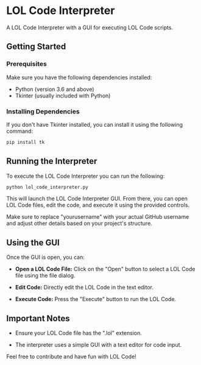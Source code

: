 # LOL Code Interpreter

A LOL Code Interpreter with a GUI for executing LOL Code scripts.

## Getting Started

### Prerequisites

Make sure you have the following dependencies installed:

- Python (version 3.6 and above)
- Tkinter (usually included with Python)

### Installing Dependencies

If you don't have Tkinter installed, you can install it using the following command:

```bash
pip install tk
```

## Running the Interpreter

To execute the LOL Code Interpreter you can run the following: 

```bash
python lol_code_interpreter.py
```

This will launch the LOL Code Interpreter GUI. From there, you can open LOL Code files, edit the code, and execute it using the provided controls.

Make sure to replace "yourusername" with your actual GitHub username and adjust other details based on your project's structure.

## Using the GUI

Once the GUI is open, you can:

- **Open a LOL Code File:** Click on the "Open" button to select a LOL Code file using the file dialog.

- **Edit Code:** Directly edit the LOL Code in the text editor.

- **Execute Code:** Press the "Execute" button to run the LOL Code.

## Important Notes

- Ensure your LOL Code file has the ".lol" extension.

- The interpreter uses a simple GUI with a text editor for code input.

Feel free to contribute and have fun with LOL Code!

